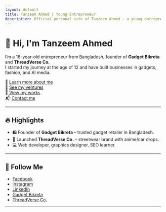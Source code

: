```yaml
---
layout: default
title: Tanzeem Ahmed | Young Entrepreneur
description: Official personal site of Tanzeem Ahmed – a young entrepreneur from Bangladesh and founder of Gadget Bikreta and ThreadVerse Co.
---
```


# 👋 Hi, I'm Tanzeem Ahmed

I’m a 16-year-old entrepreneur from Bangladesh, founder of **Gadget Bikreta** and **ThreadVerse Co.**  
I started my journey at the age of 12 and have built businesses in gadgets, fashion, and AI media.

🔗 [Learn more about me](about.md)  
💼 [See my ventures](ventures.md)  
📂 [View my works](works.md)  
📬 [Contact me](contact.md)

---

## 🔥 Highlights
- 🛍️ Founder of **Gadget Bikreta** – trusted gadget retailer in Bangladesh.
- 👕 Launched **ThreadVerse Co.** – streetwear brand with anime/car drops.
- 💻 Web developer, graphics designer, SEO learner.

---

## 📱 Follow Me
- [Facebook](https://facebook.com/tanzeem.ahmed.sakib)
- [Instagram](https://instagram.com/tanzeem.ahmed_sadman)
- [LinkedIn](https://www.linkedin.com/in/tanzeem-ahmed-sakib/)
- [Gadget Bikreta](https://facebook.com/gadgetbikretabd)
- [ThreadVerse Co.](https://instagram.com/threadverseco)
---

<script type="application/ld+json">
{
  "@context": "https://schema.org",
  "@type": "Person",
  "name": "Tanzeem Ahmed",
  "alternateName": "Entrepreneur Tanzeem",
  "description": "Tanzeem Ahmed is a 16-year-old entrepreneur and Thalassemia warrior from Bangladesh. He is the founder of Gadget Bikreta and ThreadVerse Co., building digital-first brands in the gadgets and fashion space.",
  "jobTitle": "Founder and CEO of Gadget Bikreta and ThreadVerse Co.",
  "image": "https://i.imgur.com/jj0QZ5Q.jpeg",
  "sameAs": [
    "https://www.facebook.com/tanzeem.ahmed.sakib",
    "https://www.instagram.com/tanzeem.ahmed_sadman",
    "https://www.facebook.com/gadgetbikretabd",
    "https://www.instagram.com/threadverseco",
    "https://www.linkedin.com/in/tanzeem-ahmed-sakib/"
  ],
  "url": "https://www.notion.so/Tanzeem-Ahmed-1cd390ff798f80159ef2d65d3ea3d7ca?pvs=4",
  "alumniOf": {
    "@type": "EducationalOrganization",
    "name": "Rayer Bazar High School"
  },
  "nationality": "Bangladeshi",
  "gender": "Male",
  "birthPlace": "Bangladesh"
}
</script>

<meta name="google-site-verification" content="eUvDmybKUwfUwZXGrxswa1FzJpNXfLwUwq63AZ8svgM" />
